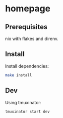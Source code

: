 # homepage

## Prerequisites

nix with flakes and direnv.

## Install

Install dependencies:

```sh
make install
```

## Dev

Using tmuxinator:

```sh
tmuxinator start dev
```
